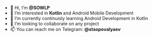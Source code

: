 - 👋 Hi, I’m **@SOWLP**
- 👀 I’m interested in **Kotlin** and Android Mobile Development
- 🌱 I’m currently continuisly learning Android Development in Kotlin
- 💞️ I’m looking to collaborate on any project
- 📫 You can reach me on Telegram: **@staspovalyaev**
